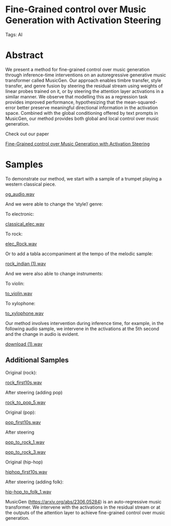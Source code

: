 # Fine-Grained control over Music Generation with Activation Steering

Tags: AI

# Abstract

We present a method for fine-grained control over music generation through inference-time interventions on an autoregressive generative music transformer called MusicGen. Our approach enables timbre transfer, style transfer, and genre fusion by steering the residual stream using weights of linear probes trained on it, or by steering the attention layer activations in a similar manner. We observe that modelling this as a regression task provides improved performance, hypothesizing that the mean-squared-error better preserve meaningful directional information in the activation space. Combined with the global conditioning offered by text prompts in MusicGen, our method provides both global and local control over music generation.

Check out our paper

[Fine-Grained control over Music Generation with Activation Steering](https://arxiv.org/abs/2506.10225)

# Samples

To demonstrate our method, we start with a sample of a trumpet playing a western classical piece.

[og_audio.wav](outputs/og_audio.wav)

And we were able to change the ‘style’/ genre:

To electronic:

[classical_elec.wav](outputs/classical_elec.wav)

To rock:

[elec_Rock.wav](outputs/elec_Rock.wav)

Or to add a tabla accompaniment at the tempo of the melodic sample:

[rock_indian (1).wav](outputs/rock_indian_(1).wav)

And we were also able to change instruments:

To violin:

[to_violin.wav](outputs/to_violin.wav)

To xylophone:

[to_xylophone.wav](outputs/to_xylophone.wav)

Our method involves intervention during inference time, for example, in the following audio sample, we intervene in the activations at the 5th second and the change in audio is evident.

[download (1).wav](outputs/download_(1).wav)

## Additional Samples

Original (rock):

[rock_first10s.wav](outputs/rock_first10s.wav)

After steering (adding pop)

[rock_to_pop_5.wav](outputs/rock_to_pop_5.wav)

Original (pop):

[pop_first10s.wav](outputs/pop_first10s.wav)

After steering

[pop_to_rock_1.wav](outputs/pop_to_rock_1.wav)

[pop_to_rock_3.wav](outputs/pop_to_rock_3.wav)

Original (hip-hop)

[hiphop_first10s.wav](outputs/hiphop_first10s.wav)

After steering (adding folk):

[hip-hop_to_folk_1.wav](outputs/hip-hop_to_folk_1.wav)

MusicGen (https://arxiv.org/abs/2306.05284) is an auto-regressive music transformer. We intervene with the activations in the residual stream or at the outputs of the attention layer to achieve fine-grained control over music generation.

[](https://lh7-rt.googleusercontent.com/docsz/AD_4nXfeVmaDwEydRw21eHyYXCJF9eqt-hCl64632Tl7WKv75bRznbzIN_vVs1Jve8xFAEQdyPuYh7p-BSXUGbdpHa2Piwn1PQiP0dCF4O4onftGjp5c4CicycU50XFBBxpiGLapCeUwsw?key=IchWhVE9EcgkypeuEzw3rZIx)